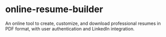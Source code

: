 # online-resume-builder
An online tool to create, customize, and download professional resumes in PDF format, with user authentication and LinkedIn integration.
